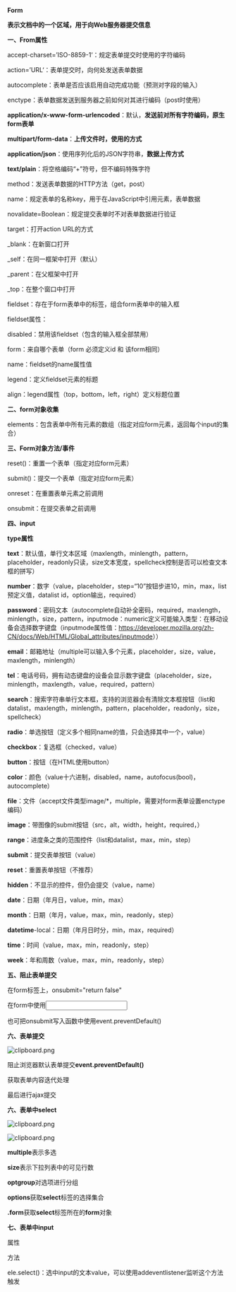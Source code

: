 **Form**

**表示文档中的一个区域，用于向Web服务器提交信息**

**一、From属性**

accept-charset=’ISO-8859-1‘：规定表单提交时使用的字符编码

action=’URL‘：表单提交时，向何处发送表单数据

autocomplete：表单是否应该启用自动完成功能（预测对字段的输入）

enctype：表单数据发送到服务器之前如何对其进行编码（post时使用）

**application/x-www-form-urlencoded**：默认，**发送前对所有字符编码，原生form表单**

**multipart/form-data**：**上传文件时，使用的方式**

**application/json**：使用序列化后的JSON字符串，**数据上传方式**

**text/plain**：将空格编码“+”符号，但不编码特殊字符

method：发送表单数据的HTTP方法（get，post）

name：规定表单的名称key，用于在JavaScript中引用元素，表单数据

novalidate=Boolean：规定提交表单时不对表单数据进行验证

target：打开action URL的方式

\_blank：在新窗口打开

\_self：在同一框架中打开（默认）

\_parent：在父框架中打开

\_top：在整个窗口中打开

fieldset：存在于form表单中的标签，组合form表单中的输入框

fieldset属性：

disabled：禁用该fieldset（包含的输入框全部禁用）

form：来自哪个表单（form 必须定义id 和 该form相同）

name：fieldset的name属性值

legend：定义fieldset元素的标题

align：legend属性（top，bottom，left，right）定义标题位置

**二、form对象收集**

elements：包含表单中所有元素的数组（指定对应form元素，返回每个input的集合）

**三、Form对象方法/事件**

reset()：重置一个表单（指定对应form元素）

submit()：提交一个表单（指定对应form元素）

onreset：在重置表单元素之前调用

onsubmit：在提交表单之前调用

**四、input**

**type属性**

**text**：默认值，单行文本区域（maxlength，minlength，pattern，placeholder，readonly只读，size文本宽度，spellcheck控制是否可以检查文本框的拼写）

**number**：数字（value，placeholder，step=“10”按钮步进10，min，max，list预定义值，datalist id，option输出，required）

**password**：密码文本（autocomplete自动补全密码，required，maxlength，minlength，size，pattern，inputmode：numeric定义可能输入类型：在移动设备会选择数字键盘（inputmode属性值：<https://developer.mozilla.org/zh-CN/docs/Web/HTML/Global_attributes/inputmode>））

**email**：邮箱地址（multiple可以输入多个元素，placeholder，size，value，maxlength，minlength）

**tel**：电话号码，拥有动态键盘的设备会显示数字键盘（placeholder，size，minlength，maxlength，value，required，pattern）

**search**：搜索字符串单行文本框，支持的浏览器会有清除文本框按钮（list和datalist，maxlength，minlength，pattern，placeholder，readonly，size，spellcheck）

**radio**：单选按钮（定义多个相同name的值，只会选择其中一个，value）

**checkbox**：复选框（checked，value）

**button**：按钮（在HTML使用button）

**color**：颜色（value十六进制，disabled，name，autofocus(bool)，autocomplete）

**file**：文件（accept文件类型image/\*，multiple，需要对form表单设置enctype编码）

**image**：带图像的submit按钮（src，alt，width，height，required，）

**range**：进度条之类的范围控件（list和datalist，max，min，step）

**submit**：提交表单按钮（value）

**reset**：重置表单按钮（不推荐）

**hidden**：不显示的控件，但仍会提交（value，name）

**date**：日期（年月日，value，min，max）

**month**：日期（年月，value，max，min，readonly，step）

**datetime**-local：日期（年月日时分，min，max，required）

**time**：时间（value，max，min，readonly，step）

**week**：年和周数（value，max，min，readonly，step）

**五、阻止表单提交**

在form标签上，onsubmit="return false"

在form中使用<input  type="text" onsubmit="event.preventDefault()" />

也可把onsubmit写入函数中使用event.preventDefault()

**六、表单提交**

![clipboard.png](Aspose.Words.1be046b9-43b4-40fc-8138-bf1a378f39d7.001.png)

阻止浏览器默认表单提交**event.preventDefault()**

获取表单内容迭代处理

最后进行ajax提交

**六、表单中select**

![clipboard.png](Aspose.Words.1be046b9-43b4-40fc-8138-bf1a378f39d7.002.png)

![clipboard.png](Aspose.Words.1be046b9-43b4-40fc-8138-bf1a378f39d7.003.png)

**multiple**表示多选

**size**表示下拉列表中的可见行数

**optgroup**对选项进行分组

**options**获取**select**标签的选择集合

**.form**获取**select**标签所在的**form**对象

**七、表单中input**

属性

方法

ele.select()：选中input的文本value，可以使用addeventlistener监听这个方法触发
